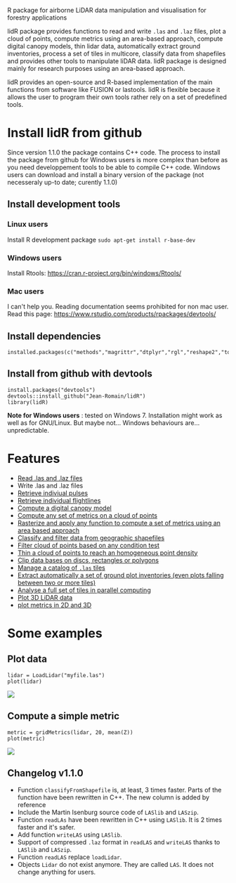 R package for airborne LiDAR data manipulation and visualisation for forestry applications

lidR package provides functions to read and write `.las` and `.laz` files, plot a cloud of points, compute metrics using an area-based approach, compute digital canopy models, thin lidar data, automatically extract ground inventories, process a set of tiles in multicore, classify data from shapefiles and provides other tools to manipulate liDAR data. lidR package is designed mainly for research purposes using an area-based approach.

lidR provides an open-source and R-based implementation of the main functions from software like FUSION or lastools. lidR is flexible because it allows the user to program their own tools rather rely on a set of predefined tools.

# Install lidR from github

Since version 1.1.0 the package contains C++ code. The process to install the package from github for Windows users is more complex than before as you need developpement tools to be able to compile C++ code. Windows users can download and install a binary version of the package (not necesseraly up-to date; curently 1.1.0)
    
## Install development tools

### Linux users

Install R development package `sudo apt-get install r-base-dev`

### Windows users

Install Rtools: https://cran.r-project.org/bin/windows/Rtools/

### Mac users

I can't help you. Reading documentation seems prohibited for non mac user. Read this page: https://www.rstudio.com/products/rpackages/devtools/

## Install dependencies

    installed.packages(c("methods","magrittr","dtplyr","rgl","reshape2","tools","parallel","fields","raster","rgdal","plyr","rgeos","data.table","dplyr","sp","Rcpp"))

## Install from github with devtools

    install.packages("devtools")
    devtools::install_github("Jean-Romain/lidR")
    library(lidR)

**Note for Windows users** : tested on Windows 7. Installation might work as well as for GNU/Linux. But maybe not... Windows behaviours are... unpredictable.
    
# Features 

- [Read .las and .laz files](http://jean-romain.github.io/lidR/loadLidar.html)
- Write .las and .laz files
- [Retrieve indiviual pulses](http://jean-romain.github.io/lidR/loadLidar.html#dynamically-computed-fields)
- [Retrieve individual flightlines](http://jean-romain.github.io/lidR/loadLidar.html#dynamically-computed-fields)
- [Compute a digital canopy model](http://jean-romain.github.io/lidR/canopy.html)
- [Compute any set of metrics on a cloud of points](http://jean-romain.github.io/lidR/gridMetrics.html#cloudmetrics)
- [Rasterize and apply any function to compute a set of metrics using an area based approach](http://jean-romain.github.io/lidR/gridMetrics.html)
- [Classify and filter data from geographic shapefiles](http://jean-romain.github.io/lidR/classifyFromShapefile.html)
- [Filter cloud of points based on any condition test](http://jean-romain.github.io/lidR/extract.html)
- [Thin a cloud of points to reach an homogeneous point density](http://jean-romain.github.io/lidR/thin.html)
- [Clip data bases on discs, rectangles or polygons](http://jean-romain.github.io/lidR/clip.html)
- [Manage a catalog of `.las` tiles](http://jean-romain.github.io/lidR/catalog.html)
- [Extract automatically a set of ground plot inventories (even plots falling between two or more tiles)](http://jean-romain.github.io/lidR/catalog.html#extract-a-ground-inventory)
- [Analyse a full set of tiles in parallel computing](http://jean-romain.github.io/lidR/catalog.html)
- [Plot 3D LiDAR data](http://jean-romain.github.io/lidR/plotLidar.html)
- [plot metrics in 2D and 3D](http://jean-romain.github.io/lidR/gridMetrics.html)
    
# Some examples
     
## Plot data

	lidar = LoadLidar("myfile.las")
	plot(lidar)

![](https://github.com/Jean-Romain/lidR/blob/gh-pages/images/plot3d_1.jpg)

## Compute a simple metric

    metric = gridMetrics(lidar, 20, mean(Z))
    plot(metric)

![](https://github.com/Jean-Romain/lidR/blob/gh-pages/images/gridMetrics-mean.jpg)

## Changelog v1.1.0

- Function `classifyFromShapefile` is, at least, 3 times faster. Parts of the function have been rewritten in C++. The new column is added by reference
- Include the Martin Isenburg source code of `LASlib` and `LASzip`.
- Function `readLAs` have been rewritten in C++ using `LASlib`. It is 2 times faster and it's safer.
- Add function `writeLAS` using `LASlib`.
- Support of compressed `.laz` format in `readLAS` and `writeLAS` thanks to `LASlib` and `LASzip`.
- Function `readLAS` replace `loadLidar`.
- Objects `Lidar` do not exist anymore. They are called `LAS`. It does not change anything for users.
